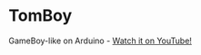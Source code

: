 # TomBoy
GameBoy-like on Arduino - [Watch it on YouTube!](https://www.youtube.com/playlist?list=PLfJeU4AreYE4Un5v0PVhHn1i9ZcDomrPf)
